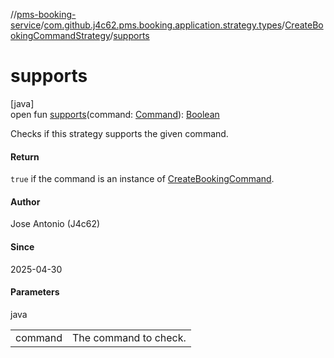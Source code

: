 //[pms-booking-service](../../../index.md)/[com.github.j4c62.pms.booking.application.strategy.types](../index.md)/[CreateBookingCommandStrategy](index.md)/[supports](supports.md)

# supports

[java]\
open fun [supports](supports.md)(command: [Command](../../com.github.j4c62.pms.booking.domain.driver.command/-command/index.md)): [Boolean](https://kotlinlang.org/api/core/kotlin-stdlib/kotlin/-boolean/index.html)

Checks if this strategy supports the given command.

#### Return

`true` if the command is an instance of [CreateBookingCommand](../../com.github.j4c62.pms.booking.domain.driver.command.types/-create-booking-command/index.md).

#### Author

Jose Antonio (J4c62)

#### Since

2025-04-30

#### Parameters

java

| | |
|---|---|
| command | The command to check. |